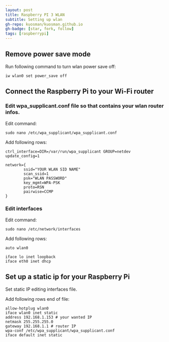 ```yaml
---
layout: post
title: Raspberry PI 3 WLAN
subtitle: Setting up wlan
gh-repo: kuosman/kuosman.github.io
gh-badge: [star, fork, follow]
tags: [raspberrypi]
---
```


## Remove power save mode

Run following command to turn wlan power save off:
```
iw wlan0 set power_save off
```

## Connect the Raspberry Pi to your Wi-Fi router

### Edit wpa_supplicant.conf file so that contains your wlan router infos.

Edit command:
```
sudo nano /etc/wpa_supplicant/wpa_supplicant.conf
```

Add following rows:
```
ctrl_interface=DIR=/var/run/wpa_supplicant GROUP=netdev
update_config=1

network={
        ssid="YOUR WLAN SID NAME"
        scan_ssid=1
        psk="WLAN PASSWORD"
        key_mgmt=WPA-PSK
        proto=RSN
        pairwise=CCMP
}
```

### Edit interfaces

Edit command:
```
sudo nano /etc/network/interfaces
```

Add following rows:
```
auto wlan0

iface lo inet loopback
iface eth0 inet dhcp
```

## Set up a static ip for your Raspberry Pi

Set static IP editing interfaces file.

Add following rows end of file:
```
allow-hotplug wlan0
iface wlan0 inet static
address 192.168.1.153 # your wanted IP
netmask 255.255.255.0 
gateway 192.168.1.1 # router IP
wpa-conf /etc/wpa_supplicant/wpa_supplicant.conf
iface default inet static
```
